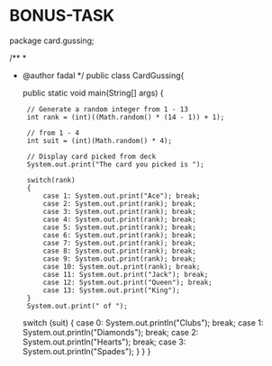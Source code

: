 # BONUS-TASK


package card.gussing;

/**
 *
 * @author fadal
 */
    public class CardGussing{

	public static void main(String[] args) {

		// Generate a random integer from 1 - 13
		int rank = (int)((Math.random() * (14 - 1)) + 1);

		// from 1 - 4
		int suit = (int)(Math.random() * 4);

		// Display card picked from deck
		System.out.print("The card you picked is ");

		switch(rank)
		{
			case 1: System.out.print("Ace"); break;
			case 2: System.out.print(rank); break;
			case 3: System.out.print(rank); break;
			case 4: System.out.print(rank); break;
			case 5: System.out.print(rank); break;
			case 6: System.out.print(rank); break;
			case 7: System.out.print(rank); break;
			case 8: System.out.print(rank); break;
			case 9: System.out.print(rank); break;
			case 10: System.out.print(rank); break;
			case 11: System.out.print("Jack"); break;
			case 12: System.out.print("Queen"); break;
			case 13: System.out.print("King"); 
		}
		System.out.print(" of ");

	switch (suit) {
		case 0: System.out.println("Clubs"); break;
		case 1: System.out.println("Diamonds"); break;
		case 2: System.out.println("Hearts"); break;
		case 3: System.out.println("Spades"); 
	}
    }
}
